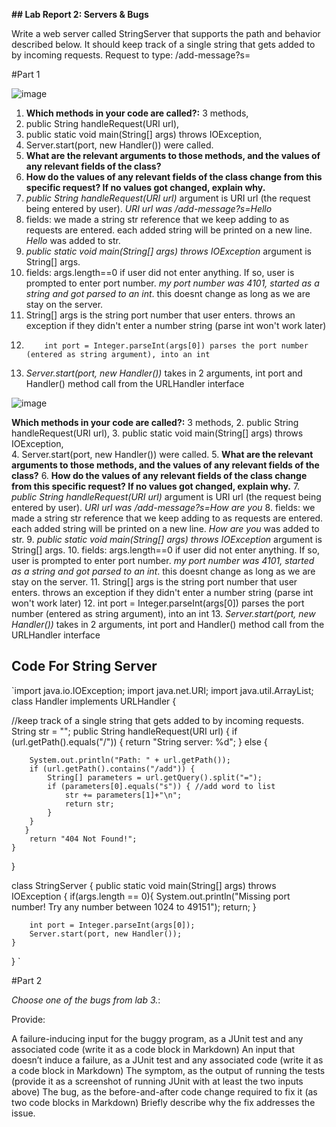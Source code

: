 **## Lab Report 2: Servers & Bugs**

Write a web server called StringServer that supports the path and behavior described below. 
It should keep track of a single string that gets added to by incoming requests.
Request to type: /add-message?s=<string>

#Part 1
  
![image](https://user-images.githubusercontent.com/122493371/215353277-56937293-4e8a-4bc8-9a58-27a310e798c7.png)
1. **Which methods in your code are called?:** 3 methods,
2.  public String handleRequest(URI url), 
3.  public static void main(String[] args) throws IOException,  
4.  Server.start(port, new Handler()) were called.
5.  **What are the relevant arguments to those methods, and the values of any relevant fields of the class?**
6.  **How do the values of any relevant fields of the class change from this specific request? If no values got changed, explain why.**
7.  *public String handleRequest(URI url)* argument is URI url (the request being entered by user). *URI url was /add-message?s=Hello*
8.  fields: we made a string str reference that we keep adding to as requests are entered. each added string will be printed on a new line. *Hello* was added to str.
9.  *public static void main(String[] args) throws IOException* argument is String[] args.
10.  fields: args.length==0 if user did not enter anything. If so, user is prompted to enter port number. *my port number was 4101, started as a string and got parsed to an int*. this doesnt change as long as we are stay on the server.
11. String[] args is the string port number that user enters. throws an exception if they didn't enter a number string (parse int won't work later)
12.         int port = Integer.parseInt(args[0]) parses the port number (entered as string argument), into an int
13. *Server.start(port, new Handler())* takes in 2 arguments, int port and Handler() method call from the URLHandler interface  
 


![image](https://user-images.githubusercontent.com/122493371/215353330-719bb1e4-70e2-43b0-aafa-2c1e3608a3af.png)

 **Which methods in your code are called?:** 3 methods,
2.  public String handleRequest(URI url), 
3.  public static void main(String[] args) throws IOException,  
4.  Server.start(port, new Handler()) were called.
5.  **What are the relevant arguments to those methods, and the values of any relevant fields of the class?**
6.  **How do the values of any relevant fields of the class change from this specific request? If no values got changed, explain why.**
7.  *public String handleRequest(URI url)* argument is URI url (the request being entered by user). *URI url was /add-message?s=How are you*
8.  fields: we made a string str reference that we keep adding to as requests are entered. each added string will be printed on a new line. *How are you* was added to str.
9.  *public static void main(String[] args) throws IOException* argument is String[] args.
10.  fields: args.length==0 if user did not enter anything. If so, user is prompted to enter port number. *my port number was 4101, started as a string and got parsed to an int*. this doesnt change as long as we are stay on the server.
11. String[] args is the string port number that user enters. throws an exception if they didn't enter a number string (parse int won't work later)
12.         int port = Integer.parseInt(args[0]) parses the port number (entered as string argument), into an int
13. *Server.start(port, new Handler())* takes in 2 arguments, int port and Handler() method call from the URLHandler interface  
  
  
## Code For String Server

`import java.io.IOException;
import java.net.URI;
import java.util.ArrayList;
class Handler implements URLHandler {

//keep track of a single string that gets added to by incoming requests.
String str = ""; 
public String handleRequest(URI url) {
    if (url.getPath().equals("/")) {
        return "String server: %d";
    } else {

        System.out.println("Path: " + url.getPath());
        if (url.getPath().contains("/add")) {
            String[] parameters = url.getQuery().split("=");
            if (parameters[0].equals("s")) { //add word to list
                str += parameters[1]+"\n";
                return str;
            }
        }
       }
        return "404 Not Found!";
    }
}

class StringServer {
    public static void main(String[] args) throws IOException {
        if(args.length == 0){
            System.out.println("Missing port number! Try any number between 1024 to 49151");
            return;
        }

        int port = Integer.parseInt(args[0]);
        Server.start(port, new Handler());
    }
}
`

#Part 2
 
*Choose one of the bugs from lab 3.*: 

Provide:

A failure-inducing input for the buggy program, as a JUnit test and any associated code (write it as a code block in Markdown)
An input that doesn’t induce a failure, as a JUnit test and any associated code (write it as a code block in Markdown)
The symptom, as the output of running the tests (provide it as a screenshot of running JUnit with at least the two inputs above)
The bug, as the before-and-after code change required to fix it (as two code blocks in Markdown)
Briefly describe why the fix addresses the issue.
 
